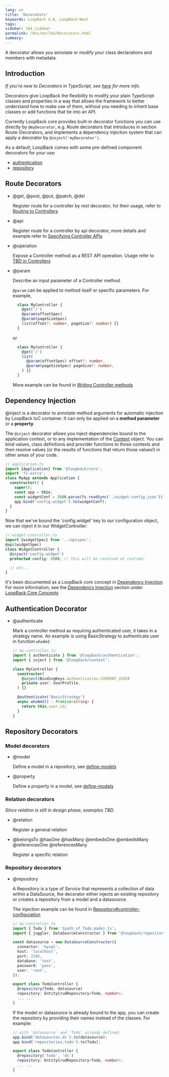 ```yaml
---
lang: en
title: 'Decorators'
keywords: LoopBack 4.0, LoopBack-Next
tags:
sidebar: lb4_sidebar
permalink: /doc/en/lb4/Decorators.html
summary:
---
```


A decorator allows you annotate or modify your class declarations and members with metadata.

## Introduction

*If you're new to Decorators in TypeScript, see [here](https://www.typescriptlang.org/docs/handbook/decorators.html) for more info.*

Decorators give LoopBack the flexibility to modify your plain TypeScript classes and properties in a way that allows the framework to better understand how to make use of them, without you needing to inherit base classes or add functions that tie into an API.

Currently LoopBack core provides built-in decorator functions you can use directly by `@myDecorator`, e.g. Route decorators that introduces in section Route-Decorators, and implements a dependency injection system that can apply a decorator by `@inject('myDecorator')`. 

As a default, LoopBack comes with some pre-defined component decorators for your use:
- [authentication](#authentication-decorators)
- [repository](#repository-decorators)

## Route Decorators
- @get, @post, @put, @patch, @del

  Register route for a controller by rest decorator, for their usage, refer to [Routing to Controllers](controllers.htm#Routing-to-Controllers)

- @api

  Register route for a controller by api decorator, more details and example refer to [Specifying Controller APIs](controllers.htm#Specifying-Controller-APIs)

- @operation

  Expose a Controller method as a REST API operation. Usage refer to [TBD in Controllers](controllers.htm#)

- @param

  Describe an input parameter of a Controller method. 
  
  `@param` can be applied to method itself or specific parameters. For example,

  ```ts
    class MyController {
      @get('/')
      @param(offsetSpec)
      @param(pageSizeSpec)
      list(offset?: number, pageSize?: number) {}
    }
  ```

  or
  
  ```ts
    class MyController {
      @get('/')
      list(
        @param(offsetSpec) offset?: number,
        @param(pageSizeSpec) pageSize?: number,
      ) {}
    }
  ```
  
  More example can be found in [Writing Controller methods](controller.htm#Writing-Controller-methods)
  
## Dependency Injection

@inject is a decorator to annotate method arguments for automatic injection by LoopBack IoC container. It can only be applied on a **method parameter** or a **property**.

The `@inject` decorator allows you inject dependencies bound to the application context, or
to any implementation of the [Context](#context) object. You can bind values, class definitions and 
provider functions to those contexts and then resolve values (or the results of functions that return those 
values!) in other areas of your code.

```ts
// application.ts
import {Application} from '@loopback/core';
import 'fs-extra';
class MyApp extends Application {
  constructor() {
    super();
    const app = this;
    const widgetConf = JSON.parse(fs.readSync('./widget-config.json'));
    app.bind('config.widget').to(widgetConf);
  }
}
```
Now that we've bound the 'config.widget' key to our configuration object, we can inject it in our WidgetController:

```ts
// widget-controller.ts
import {widgetSpec} from '../apispec';
@api(widgetSpec)
class WidgetController {
  @inject('config.widget')
  protected config: JSON; // This will be resolved at runtime!

  // etc...
}
```

It's been documented as a LoopBack core concept in [Dependency Injection](Dependency-Injection.htm)
For more information, see the [Dependency Injection](Dependency-Injection.htm) section under [LoopBack Core Concepts](Concepts.htm)


## Authentication Decorator

- @authenticate

  Mark a controller method as requiring authenticated user, it takes in a strategy name. An example is using BasicStrategy to authenticate user in function `whoAmI`:

  ```ts
  // my-controller.ts
  import { authenticate } from '@loopback/authentication';
  import { inject } from '@loopback/context';

  class MyController {
    constructor(
      @inject(BindingKeys.Authentication.CURRENT_USER)
      private user: UserProfile,
    ) {}

    @authenticate('BasicStrategy')
    async whoAmI() : Promise<string> {
      return this.user.id;
    }
  }
  ```

## Repository Decorators

### Model decorators

- @model

  Define a model in a repository, see [define-models](http://loopback.io/doc/en/lb4/Repositories.html#define-models)

- @property

  Define a property in a model, see [define-models](http://loopback.io/doc/en/lb4/Repositories.html#define-models)

### Relation decorators

  *Since relation is still in design phase, examples TBD.*

- @relation

  Register a general relation

- @belongsTo @hasOne @hasMany @embedsOne @embedsMany @referencesOne @referencesMany

  Register a specific relation

### Repository decorators

- @repository

  A Repository is a type of _Service_ that represents a collection of data within a DataSource, the decorator either injects an existing repository or creates a repository from a model and a datasource.

  The injection example can be found in [Repository#controller-configuration](Repositories.html#controller-configuration)

  ```ts
  // my-controller.ts
  import { Todo } from '{path_of_Todo_mode}.ts';
  import { juggler, DataSourceConstructor } from '@loopback/repository';

  const datasource = new DataSourceConstructor({
    connector: 'mysql',
    host: 'localhost',
    port: 3306,
    database: 'test',
    password: 'pass',
    user: 'root',
  });

  export class TodoController {
    @repository(Todo, datasource)
    repository: EntityCrudRepository<Todo, number>;
    ... ...
  }
  ```
  
  If the model or datasource is already bound to the app, you can create the repository by providing their names instead of the classes. For example:

  ```ts
  // with `datasource` and `Todo` already defined.
  app.bind('datasources.ds').to(datasource);
  app.bind('repositories.todo').to(Todo);

  export class TodoController {
    @repository('todo', 'ds')
    repository: EntityCrudRepository<Todo, number>;
    ... ...
  }
  ```
